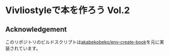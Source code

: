 # Vivliostyleで本を作ろう Vol.2

## Acknowledgement

このリポジトリのビルドスクリプトは[akabekobeko/env-create-book](https://github.com/akabekobeko/env-create-book)を元に実装されています。
